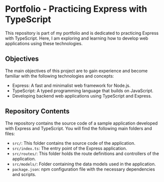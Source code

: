 # Portfolio - Practicing Express with TypeScript

This repository is part of my portfolio and is dedicated to practicing Express with TypeScript. Here, I am exploring and learning how to develop web applications using these technologies.

## Objectives

The main objectives of this project are to gain experience and become familiar with the following technologies and concepts:

- Express: A fast and minimalist web framework for Node.js.
- TypeScript: A typed programming language that builds on JavaScript.
- Developing backend web applications using TypeScript and Express.

## Repository Contents

The repository contains the source code of a sample application developed with Express and TypeScript. You will find the following main folders and files:

- `src/`: This folder contains the source code of the application.
- `src/index.ts`: The entry point of the Express application.
- `src/routes/`: This folder holds the route definitions and controllers of the application.
- `src/models/`: Folder containing the data models used in the application.
- `package.json`: npm configuration file with the necessary dependencies and scripts.
